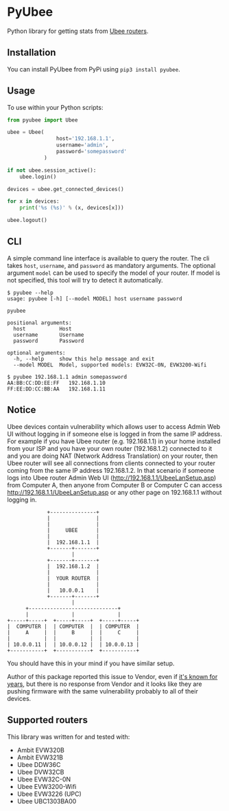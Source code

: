 # PyUbee

Python library for getting stats from [Ubee routers](http://www.ubeeinteractive.com/products).

## Installation

You can install PyUbee from PyPi using `pip3 install pyubee`.

## Usage

To use within your Python scripts:
```python
from pyubee import Ubee

ubee = Ubee(
                host='192.168.1.1',
                username='admin',
                password='somepassword'
            )

if not ubee.session_active():
    ubee.login()

devices = ubee.get_connected_devices()

for x in devices:
    print('%s (%s)' % (x, devices[x]))

ubee.logout()
```

## CLI

A simple command line interface is available to query the router. The cli takes `host`, `username`, and `password` as mandatory arguments. The optional argument `model` can be used to specify the model of your router. If model is not specified, this tool will try to detect it automatically.

```
$ pyubee --help
usage: pyubee [-h] [--model MODEL] host username password

pyubee

positional arguments:
  host           Host
  username       Username
  password       Password

optional arguments:
  -h, --help     show this help message and exit
  --model MODEL  Model, supported models: EVW32C-0N, EVW3200-Wifi

$ pyubee 192.168.1.1 admin somepassword
AA:BB:CC:DD:EE:FF	192.168.1.10
FF:EE:DD:CC:BB:AA	192.168.1.11
```

## Notice

Ubee devices contain vulnerability which allows user to access Admin Web UI without logging in if someone else is logged in from the same IP address. For example if you have Ubee router (e.g. 192.168.1.1) in your home installed from your ISP and you have your own router (192.168.1.2) connected to it and you are doing NAT (Network Address Translation) on your router, then Ubee router will see all connections from clients connected to your router coming from the same IP address 192.168.1.2. In that scenario if someone logs into Ubee router Admin Web UI (http://192.168.1.1/UbeeLanSetup.asp) from Computer A, then anyone from Computer B or Computer C can access http://192.168.1.1/UbeeLanSetup.asp or any other page on 192.168.1.1 without logging in.

```
             +---------------+
             |               |
             |               |
             |     UBEE      |
             |               |
             |  192.168.1.1  |
             +-------+-------+
                     |
             +-------+-------+
             |  192.168.1.2  |
             |               |
             |  YOUR ROUTER  |
             |               |
             |   10.0.0.1    |
             +-------+-------+
                     |
      +-----------------------------+
      |              |              |
+-----+-----+  +-----+-----+  +-----+-----+
|  COMPUTER |  | COMPUTER  |  | COMPUTER  |
|     A     |  |     B     |  |     C     |
|           |  |           |  |           |
| 10.0.0.11 |  | 10.0.0.12 |  | 10.0.0.13 |
+-----------+  +-----------+  +-----------+
```

You should have this in your mind if you have similar setup.

Author of this package reported this issue to Vendor, even if [it's known for years](https://www.exploit-db.com/exploits/40156), but there is no response from Vendor and it looks like they are pushing firmware with the same vulnerability probably to all of their devices.

## Supported routers

This library was written for and tested with:

* Ambit EVW320B
* Ambit EVW321B
* Ubee DDW36C
* Ubee DVW32CB
* Ubee EVW32C-0N
* Ubee EVW3200-Wifi
* Ubee EVW3226 (UPC)
* Ubee UBC1303BA00
